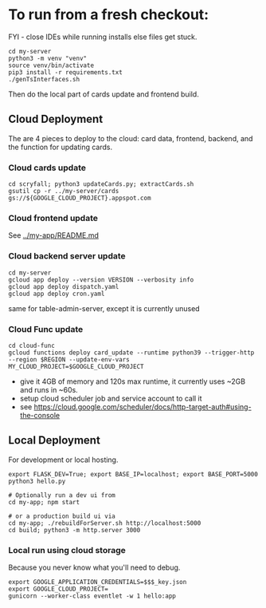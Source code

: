 # To run from a fresh checkout:

FYI - close IDEs while running installs else files get stuck.

```
cd my-server
python3 -m venv "venv"
source venv/bin/activate
pip3 install -r requirements.txt
./genTsInterfaces.sh
```
Then do the local part of cards update and frontend build.

## Cloud Deployment

The are 4 pieces to deploy to the cloud: card data, frontend, backend, and the function for updating cards.

### Cloud cards update
```
cd scryfall; python3 updateCards.py; extractCards.sh
gsutil cp -r ../my-server/cards gs://${GOOGLE_CLOUD_PROJECT}.appspot.com
```

### Cloud frontend update
See [../my-app/README.md](../my-app/README.md)

### Cloud backend server update
```
cd my-server
gcloud app deploy --version VERSION --verbosity info
gcloud app deploy dispatch.yaml
gcloud app deploy cron.yaml
```
same for table-admin-server, except it is currently unused

### Cloud Func update
```
cd cloud-func
gcloud functions deploy card_update --runtime python39 --trigger-http --region $REGION --update-env-vars MY_CLOUD_PROJECT=$GOOGLE_CLOUD_PROJECT
```
 * give it 4GB of memory and 120s max runtime, it currently uses ~2GB and runs in ~60s.
 * setup cloud scheduler job and service account to call it
 * see https://cloud.google.com/scheduler/docs/http-target-auth#using-the-console

## Local Deployment
For development or local hosting.
```
export FLASK_DEV=True; export BASE_IP=localhost; export BASE_PORT=5000
python3 hello.py

# Optionally run a dev ui from
cd my-app; npm start

# or a production build ui via
cd my-app; ./rebuildForServer.sh http://localhost:5000
cd build; python3 -m http.server 3000
```

### Local run using cloud storage
Because you never know what you'll need to debug.
```
export GOOGLE_APPLICATION_CREDENTIALS=$$$_key.json
export GOOGLE_CLOUD_PROJECT=
gunicorn --worker-class eventlet -w 1 hello:app
```